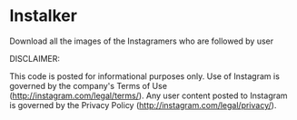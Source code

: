 # Instalker
Download all the images of the Instagramers who are followed by user

DISCLAIMER:

This code is posted for informational purposes only. Use of Instagram is governed by the company's Terms of Use (http://instagram.com/legal/terms/). Any user content posted to Instagram is governed by the Privacy Policy (http://instagram.com/legal/privacy/).
